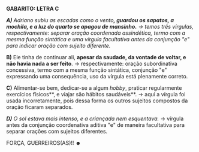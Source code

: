 **GABARITO: LETRA C**

**_A)_** _Adriano subiu as escadas como o vento_**_, guardou os sapatos, a mochila, e a luz do quarto se apagou de mansinho._** _→ temos três vírgulas, respectivamente: separar oração coordenada assindética, termo com a mesma função sintática e uma vírgula facultativa antes da conjunção "e" para indicar oração com sujeito diferente._

**B)** Ele tinha de continuar ali, **apesar da saudade, da vontade de voltar, e não havia nada a ser feito**. → respectivamente: oração subordinativa concessiva, termo com a mesma função sintática, conjunção "e" expressando uma consequência, uso da vírgula está plenamente correto.

**C)** Alimentar-se bem, dedicar-se a algum _hobby_, praticar regularmente exercícios físicos**, e viajar são hábitos saudáveis**. → aqui a vírgula foi usada incorretamente, pois dessa forma os outros sujeitos compostos da oração ficaram separados.

**_D)_** _O sol estava mais intenso, e a criançada nem esquentava._ → vírgula antes da conjunção coordenativa aditiva "e" de maneira facultativa para separar orações com sujeitos diferentes.

FORÇA, GUERREIROS(AS)!! ☻